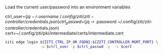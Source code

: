 Load the current user/password into an environment variables

ctrl_user=$(jq -r .username ~/.config/ziti/ziti-controller/credentials.json)
ctrl_passwd=$(jq -r .password ~/.config/ziti/ziti-controller/credentials.json)
cert=~/.config/ziti/pki/intermediate/certs/intermediate.cert

```bash
ziti edge login ${ZITI_CTRL_IP_OR_FQDN}:${ZITI_CONTROLLER_MGMT_PORT} \
                -u $ctrl_user -p $ctrl_passwd -y  -c $cert
```